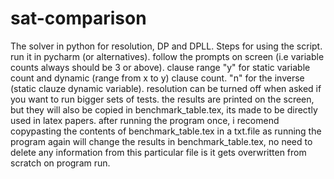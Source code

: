 # sat-comparison
The solver in python for resolution, DP and DPLL. 
Steps for using the script. 
run it in pycharm (or alternatives). 
follow the prompts on screen (i.e variable counts always should be 3 or above). 
clause range "y" for static variable count and dynamic (range from x to y) clause count. 
"n" for the inverse (static clauze dynamic variable). 
resolution can be turned off when asked if you want to run bigger sets of tests. 
the results are printed on the screen, but they will also be copied in benchmark_table.tex, its made to be directly used in latex papers. 
after running the program once, i recomend copypasting the contents of benchmark_table.tex in a txt.file as running the program again will change the results in benchmark_table.tex, no need to delete any information from this particular file is it gets overwritten from scratch on program run.
